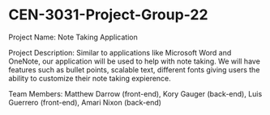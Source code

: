 # CEN-3031-Project-Group-22

Project Name: Note Taking Application

Project Description: Similar to applications like Microsoft Word and OneNote, our application will be used to help with note taking.
We will have features such as bullet points, scalable text, different fonts giving users the ability to customize their note taking expierence.

Team Members: Matthew Darrow (front-end), Kory Gauger (back-end), Luis Guerrero (front-end), Amari Nixon (back-end)
